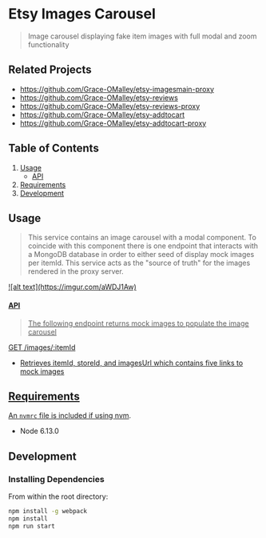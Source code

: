 # Etsy Images Carousel

> Image carousel displaying fake item images with full modal and zoom functionality

## Related Projects

  - https://github.com/Grace-OMalley/etsy-imagesmain-proxy
  - https://github.com/Grace-OMalley/etsy-reviews
  - https://github.com/Grace-OMalley/etsy-reviews-proxy
  - https://github.com/Grace-OMalley/etsy-addtocart
  - https://github.com/Grace-OMalley/etsy-addtocart-proxy

## Table of Contents

1. [Usage](#usage)
    - [API](#api)
2. [Requirements](#requirements)
3. [Development](#development)

## Usage

> This service contains an image carousel with a modal component. To coincide with this component there is one endpoint that interacts with a MongoDB database in order to either seed of display mock images per itemId. This service acts as the "source of truth" for the images rendered in the proxy server.

<a href="https://imgur.com/aWDJ1Aw">
![alt text](https://imgur.com/aWDJ1Aw)

#### API

> The following endpoint returns mock images to populate the image carousel

GET /images/:itemId
   - Retrieves itemId, storeId, and imagesUrl which contains five links to mock images

## Requirements

An `nvmrc` file is included if using [nvm](https://github.com/creationix/nvm).

- Node 6.13.0

## Development

### Installing Dependencies

From within the root directory:

```sh
npm install -g webpack
npm install
npm run start
```

